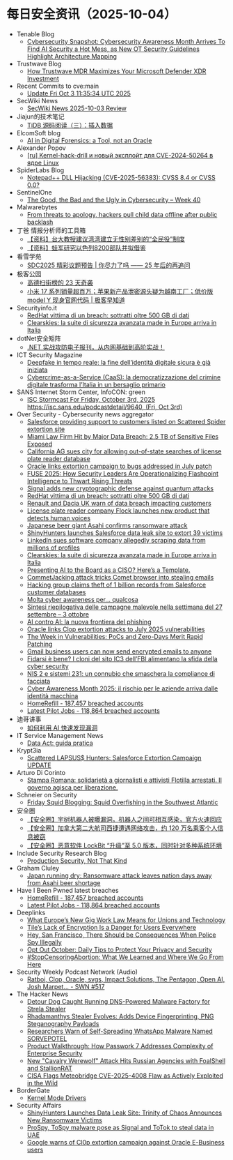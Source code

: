 # 每日安全资讯（2025-10-04）

- Tenable Blog
  - [Cybersecurity Snapshot: Cybersecurity Awareness Month Arrives To Find AI Security a Hot Mess, as New OT Security Guidelines Highlight Architecture Mapping](https://www.tenable.com/blog/cybersecurity-snapshot-cybersecurity-awareness-month-arrives-to-find-ai-security-a-hot-mess-as)
- Trustwave Blog
  - [How Trustwave MDR Maximizes Your Microsoft Defender XDR Investment](https://www.trustwave.com/en-us/resources/blogs/trustwave-blog/how-trustwave-mdr-maximizes-your-microsoft-defender-xdr-investment/)
- Recent Commits to cve:main
  - [Update Fri Oct  3 11:35:34 UTC 2025](https://github.com/trickest/cve/commit/ceb3bc45e0c9fdf34925127810e9409210724dce)
- SecWiki News
  - [SecWiki News 2025-10-03 Review](http://www.sec-wiki.com/?2025-10-03)
- Jiajun的技术笔记
  - [TiDB 源码阅读（三）：插入数据](https://jiajunhuang.com/articles/2025_10_03-tidb_source_code_insert.md.html)
- ElcomSoft blog
  - [AI in Digital Forensics: a Tool, not an Oracle](https://blog.elcomsoft.com/2025/10/ai-in-digital-forensics-a-tool-not-an-oracle/)
- Alexander Popov
  - [[ru] Kernel-hack-drill и новый эксплойт для CVE-2024-50264 в ядре Linux](https://a13xp0p0v.github.io/2025/10/03/kernel-hack-drill-and-CVE-2024-50264-ru.html)
- SpiderLabs Blog
  - [Notepad++ DLL Hijacking (CVE-2025-56383): CVSS 8.4 or CVSS 0.0?](https://www.trustwave.com/en-us/resources/blogs/spiderlabs-blog/notepad-dll-hijacking-cve-2025-56383-cvss-8-4-or-cvss-0-0/)
- SentinelOne
  - [The Good, the Bad and the Ugly in Cybersecurity – Week 40](https://www.sentinelone.com/blog/the-good-the-bad-and-the-ugly-in-cybersecurity-week-40-7/)
- Malwarebytes
  - [From threats to apology, hackers pull child data offline after public backlash](https://www.malwarebytes.com/blog/news/2025/10/from-threats-to-apology-hackers-pull-child-data-offline-after-public-backlash)
- 丁爸 情报分析师的工具箱
  - [【资料】台大教授建议湾湾建立无性别差别的“全民役”制度](https://mp.weixin.qq.com/s?__biz=MzI2MTE0NTE3Mw==&mid=2651152214&idx=1&sn=bf328b8c09fa7ecdba8e56da472ddaeb)
  - [【资料】蛙军研究以色列8200部队并拟借鉴](https://mp.weixin.qq.com/s?__biz=MzI2MTE0NTE3Mw==&mid=2651152214&idx=2&sn=0070351ad9dfa9f9819d5bca1a17aeba)
- 看雪学苑
  - [SDC2025 精彩议题预告 | 你尽力了吗 —— 25 年后的再追问](https://mp.weixin.qq.com/s?__biz=MjM5NTc2MDYxMw==&mid=2458601622&idx=1&sn=14eda7061e83561011d7150efdee5a9d)
- 极客公园
  - [高德扫街榜的 23 天奇袭](https://mp.weixin.qq.com/s?__biz=MTMwNDMwODQ0MQ==&mid=2653087901&idx=1&sn=db0357baefcd9b7c3feba6a554b9f123)
  - [小米 17 系列销量超百万；苹果新产品泄密源头疑为越南工厂；低价版 model Y 现身官网代码 | 极客早知道](https://mp.weixin.qq.com/s?__biz=MTMwNDMwODQ0MQ==&mid=2653087885&idx=1&sn=f44c70041a95615a2617f9186e20b512)
- Securityinfo.it
  - [RedHat vittima di un breach: sottratti oltre 500 GB di dati](https://www.securityinfo.it/2025/10/03/redhat-vittima-di-un-breach-sottratti-oltre-500-gb-di-dati/?utm_source=rss&utm_medium=rss&utm_campaign=redhat-vittima-di-un-breach-sottratti-oltre-500-gb-di-dati)
  - [Clearskies: la suite di sicurezza avanzata made in Europe arriva in Italia](https://www.securityinfo.it/2025/10/03/clearskies-la-suite-di-sicurezza-avanzata-tutta-made-in-europe-arriva-in-italia/?utm_source=rss&utm_medium=rss&utm_campaign=clearskies-la-suite-di-sicurezza-avanzata-tutta-made-in-europe-arriva-in-italia)
- dotNet安全矩阵
  - [.NET 实战攻防电子报刊，从内网基础到高阶实战！](https://mp.weixin.qq.com/s?__biz=MzUyOTc3NTQ5MA==&mid=2247500734&idx=1&sn=ea802123ae2af52469d8bceba7099077)
- ICT Security Magazine
  - [Deepfake in tempo reale: la fine dell’identità digitale sicura è già iniziata](https://www.ictsecuritymagazine.com/articoli/identita-digitale/)
  - [Cybercrime-as-a-Service (CaaS): la democratizzazione del crimine digitale trasforma l’Italia in un bersaglio primario](https://www.ictsecuritymagazine.com/notizie/caas/)
- SANS Internet Storm Center, InfoCON: green
  - [ISC Stormcast For Friday, October 3rd, 2025 https://isc.sans.edu/podcastdetail/9640, (Fri, Oct 3rd)](https://isc.sans.edu/diary/rss/32342)
- Over Security - Cybersecurity news aggregator
  - [Salesforce providing support to customers listed on Scattered Spider extortion site](https://therecord.media/salesforce-scattered-spider-extortion-site)
  - [Miami Law Firm Hit by Major Data Breach: 2.5 TB of Sensitive Files Exposed](https://www.suspectfile.com/miami-law-firm-hit-by-major-data-breach-2-5-tb-of-sensitive-files-exposed/)
  - [California AG sues city for allowing out-of-state searches of license plate reader database](https://therecord.media/california-lawsuit-el-cajon-police-out-of-state-searches-flock-database)
  - [Oracle links extortion campaign to bugs addressed in July patch](https://therecord.media/oracle-links-extortion-campaign-to-patched-vulnerabilities)
  - [FUSE 2025: How Security Leaders Are Operationalizing Flashpoint Intelligence to Thwart Rising Threats](https://flashpoint.io/blog/fuse-2025-security-leaders-operationalizing-flashpoint-intelligence/)
  - [Signal adds new cryptographic defense against quantum attacks](https://www.bleepingcomputer.com/news/security/signal-adds-new-cryptographic-defense-against-quantum-attacks/)
  - [RedHat vittima di un breach: sottratti oltre 500 GB di dati](https://www.securityinfo.it/2025/10/03/redhat-vittima-di-un-breach-sottratti-oltre-500-gb-di-dati/)
  - [Renault and Dacia UK warn of data breach impacting customers](https://www.bleepingcomputer.com/news/security/renault-and-dacia-uk-warn-of-data-breach-impacting-customers/)
  - [License plate reader company Flock launches new product that detects human voices](https://therecord.media/flock-surveillance-technology-gunshot-voice-detection)
  - [Japanese beer giant Asahi confirms ransomware attack](https://www.bleepingcomputer.com/news/security/japanese-beer-giant-asahi-confirms-ransomware-attack/)
  - [ShinyHunters launches Salesforce data leak site to extort 39 victims](https://www.bleepingcomputer.com/news/security/shinyhunters-starts-leaking-data-stolen-in-salesforce-attacks/)
  - [LinkedIn sues software company allegedly scraping data from millions of profiles](https://therecord.media/linkedin-sues-data-scraping-company)
  - [Clearskies: la suite di sicurezza avanzata made in Europe arriva in Italia](https://www.securityinfo.it/2025/10/03/clearskies-la-suite-di-sicurezza-avanzata-tutta-made-in-europe-arriva-in-italia/)
  - [Presenting AI to the Board as a CISO? Here’s a Template.](https://www.bleepingcomputer.com/news/security/presenting-ai-to-the-board-as-a-ciso-heres-a-template/)
  - [CommetJacking attack tricks Comet browser into stealing emails](https://www.bleepingcomputer.com/news/security/commetjacking-attack-tricks-comet-browser-into-stealing-emails/)
  - [Hacking group claims theft of 1 billion records from Salesforce customer databases](https://techcrunch.com/2025/10/03/hacking-group-claims-theft-of-1-billion-records-from-salesforce-customer-databases/)
  - [Molta cyber awareness per… qualcosa](https://www.cybersecurity360.it/cultura-cyber/molta-cyber-awareness-per-qualcosa/)
  - [Sintesi riepilogativa delle campagne malevole nella settimana del 27 settembre – 3 ottobre](https://cert-agid.gov.it/news/sintesi-riepilogativa-delle-campagne-malevole-nella-settimana-del-27-settembre-3-ottobre/)
  - [AI contro AI: la nuova frontiera del phishing](https://www.cybersecurity360.it/news/ai-contro-ai-la-nuova-frontiera-del-phishing/)
  - [Oracle links Clop extortion attacks to July 2025 vulnerabilities](https://www.bleepingcomputer.com/news/security/oracle-links-clop-extortion-attacks-to-july-security-flaws/)
  - [The Week in Vulnerabilities: PoCs and Zero-Days Merit Rapid Patching](https://cyble.com/blog/critical-vulnerabilities-this-week/)
  - [Gmail business users can now send encrypted emails to anyone](https://www.bleepingcomputer.com/news/google/gmail-business-users-can-now-send-encrypted-emails-to-anyone/)
  - [Fidarsi è bene? I cloni del sito IC3 dell’FBI alimentano la sfida della cyber security](https://www.cybersecurity360.it/news/lattendibilita-sito-ic3-fbi/)
  - [NIS 2 e sistemi 231: un connubio che smaschera la compliance di facciata](https://www.cybersecurity360.it/cultura-cyber/nis-2-e-sistemi-231-un-connubio-che-smaschera-la-compliance-di-facciata/)
  - [Cyber Awareness Month 2025: il rischio per le aziende arriva dalle identità macchina](https://www.cybersecurity360.it/news/cyber-awareness-month-2025-il-rischio-per-le-aziende-arriva-dalle-identita-macchina-come-difenderle/)
  - [HomeRefill - 187,457 breached accounts](https://haveibeenpwned.com/Breach/HomeRefill)
  - [Latest Pilot Jobs - 118,864 breached accounts](https://haveibeenpwned.com/Breach/LatestPilotJobs)
- 迪哥讲事
  - [如何利用 AI 快速发现漏洞](https://mp.weixin.qq.com/s?__biz=MzIzMTIzNTM0MA==&mid=2247498349&idx=1&sn=46aba306ad4aa0addb841235161980e3)
- IT Service Management News
  - [Data Act: guida pratica](http://blog.cesaregallotti.it/2025/10/data-act-guida-pratica.html)
- Krypt3ia
  - [Scattered LAPSUS$ Hunters: Salesforce Extortion Campaign UPDATE](https://krypt3ia.wordpress.com/2025/10/03/scattered-lapsus-hunters-salesforce-extortion-campaign-update/)
- Arturo Di Corinto
  - [Stampa Romana: solidarietà a giornalisti e attivisti Flotilla arrestati. Il governo agisca per liberazione.](https://dicorinto.it/associazionismo/stampa-romana-solidarieta-a-giornalisti-e-attivisti-flotilla-arrestati-il-governo-agisca-per-liberazione/)
- Schneier on Security
  - [Friday Squid Blogging: Squid Overfishing in the Southwest Atlantic](https://www.schneier.com/blog/archives/2025/10/friday-squid-blogging-squid-overfishing-in-the-southwest-atlantic.html)
- 安全圈
  - [【安全圈】宇树机器人被曝漏洞，机器人之间可相互感染，官方火速回应](https://mp.weixin.qq.com/s?__biz=MzIzMzE4NDU1OQ==&mid=2652072021&idx=1&sn=903a5c3350515549335d8905e6666e91)
  - [【安全圈】加拿大第二大航司西捷遭遇网络攻击，约 120 万名乘客个人信息被窃](https://mp.weixin.qq.com/s?__biz=MzIzMzE4NDU1OQ==&mid=2652072021&idx=2&sn=37c2f53e2c2a5b55ea38b94d6510c0cb)
  - [【安全圈】恶意软件 LockBit “升级”至 5.0 版本，同时针对多种系统环境](https://mp.weixin.qq.com/s?__biz=MzIzMzE4NDU1OQ==&mid=2652072021&idx=3&sn=1b40dd1283b8123c44a2bd61f1e7fb28)
- Include Security Research Blog
  - [Production Security, Not That Kind](https://blog.includesecurity.com/2025/10/production-security-not-that-kind/)
- Graham Cluley
  - [Japan running dry: Ransomware attack leaves nation days away from Asahi beer shortage](https://www.bitdefender.com/en-us/blog/hotforsecurity/japan-running-dry-ransomware-attack-leaves-nation-days-away-from-asahi-beer-shortage)
- Have I Been Pwned latest breaches
  - [HomeRefill - 187,457 breached accounts](https://haveibeenpwned.com/Breach/HomeRefill)
  - [Latest Pilot Jobs - 118,864 breached accounts](https://haveibeenpwned.com/Breach/LatestPilotJobs)
- Deeplinks
  - [What Europe’s New Gig Work Law Means for Unions and Technology](https://www.eff.org/deeplinks/2025/10/what-europes-new-gig-work-law-means-unions-and-technology)
  - [Tile’s Lack of Encryption Is a Danger for Users Everywhere](https://www.eff.org/deeplinks/2025/10/tiles-lack-encryption-danger-users-everywhere)
  - [Hey, San Francisco, There Should be Consequences When Police Spy Illegally](https://www.eff.org/deeplinks/2025/10/hey-san-francisco-there-should-be-consequences-when-police-spy-illegally)
  - [Opt Out October: Daily Tips to Protect Your Privacy and Security](https://www.eff.org/deeplinks/2025/09/opt-out-october-daily-tips-protect-your-privacy-and-security)
  - [#StopCensoringAbortion: What We Learned and Where We Go From Here](https://www.eff.org/deeplinks/2025/10/stopcensoringabortion-what-we-learned-and-where-we-go-here)
- Security Weekly Podcast Network (Audio)
  - [Ratboi, Clop, Oracle, svgs, Impact Solutions, The Pentagon, Open AI, Josh Marpet... - SWN #517](http://sites.libsyn.com/18678/ratboi-clop-oracle-svgs-impact-solutions-the-pentagon-open-ai-josh-marpet-swn-517)
- The Hacker News
  - [Detour Dog Caught Running DNS-Powered Malware Factory for Strela Stealer](https://thehackernews.com/2025/10/detour-dog-caught-running-dns-powered.html)
  - [Rhadamanthys Stealer Evolves: Adds Device Fingerprinting, PNG Steganography Payloads](https://thehackernews.com/2025/10/rhadamanthys-stealer-evolves-adds.html)
  - [Researchers Warn of Self-Spreading WhatsApp Malware Named SORVEPOTEL](https://thehackernews.com/2025/10/researchers-warn-of-self-spreading.html)
  - [Product Walkthrough: How Passwork 7 Addresses Complexity of Enterprise Security](https://thehackernews.com/2025/10/product-walkthrough-how-passwork-7.html)
  - [New "Cavalry Werewolf" Attack Hits Russian Agencies with FoalShell and StallionRAT](https://thehackernews.com/2025/10/new-cavalry-werewolf-attack-hits.html)
  - [CISA Flags Meteobridge CVE-2025-4008 Flaw as Actively Exploited in the Wild](https://thehackernews.com/2025/10/cisa-flags-meteobridge-cve-2025-4008.html)
- BorderGate
  - [Kernel Mode Drivers](https://www.bordergate.co.uk/kernel-mode-drivers/)
- Security Affairs
  - [ShinyHunters Launches Data Leak Site: Trinity of Chaos Announces New Ransomware Victims](https://securityaffairs.com/182918/cyber-crime/shinyhunters-launches-data-leak-site-trinity-of-chaos-announces-new-ransomware-victims.html)
  - [ProSpy, ToSpy malware pose as Signal and ToTok to steal data in UAE](https://securityaffairs.com/182907/malware/prospy-tospy-malware-pose-as-signal-and-totok-to-steal-data-in-uae.html)
  - [Google warns of Cl0p extortion campaign against Oracle E-Business users](https://securityaffairs.com/182893/cyber-crime/google-warns-of-cl0p-extortion-campaign-against-oracle-e-business-users.html)
